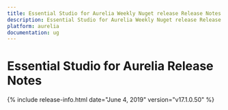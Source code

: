 ```yaml
---
title: Essential Studio for Aurelia Weekly Nuget release Release Notes  
description: Essential Studio for Aurelia Weekly Nuget release Release Notes  
platform: aurelia
documentation: ug
---
```


# Essential Studio for Aurelia  Release Notes  

{% include release-info.html date="June 4, 2019"  version="v17.1.0.50" %} 







